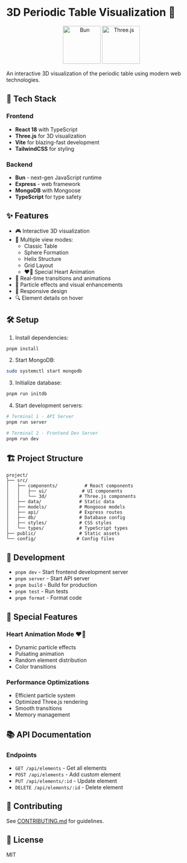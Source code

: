 # 3D Periodic Table Visualization 🌌

<div align="center">
  <img src="https://user-images.githubusercontent.com/709451/182802334-d9c42afe-f35d-4a7b-86ea-9985f73f20c3.png" width="100" alt="Bun" />
  <img src="data:image/png;base64,iVBORw0KGgoAAAANSUhEUgAAATYAAACiCAMAAAD84hF6AAAAjVBMVEUAAAD..." width="100" alt="Three.js" />
</div>

An interactive 3D visualization of the periodic table using modern web technologies.

## 🚀 Tech Stack

### Frontend
- **React 18** with TypeScript
- **Three.js** for 3D visualization
- **Vite** for blazing-fast development
- **TailwindCSS** for styling

### Backend
- **Bun** - next-gen JavaScript runtime
- **Express** - web framework
- **MongoDB** with Mongoose
- **TypeScript** for type safety

## ✨ Features

- 🎮 Interactive 3D visualization
- 🔄 Multiple view modes:
  - Classic Table
  - Sphere Formation
  - Helix Structure
  - Grid Layout
  - ❤️‍🔥 Special Heart Animation
- 🎯 Real-time transitions and animations
- 🌈 Particle effects and visual enhancements
- 📱 Responsive design
- 🔍 Element details on hover

## 🛠 Setup

1. Install dependencies:
```bash
pnpm install
```

2. Start MongoDB:
```bash
sudo systemctl start mongodb
```

3. Initialize database:
```bash
pnpm run initdb
```

4. Start development servers:
```bash
# Terminal 1 - API Server
pnpm run server

# Terminal 2 - Frontend Dev Server
pnpm run dev
```

## 🏗 Project Structure

```
project/
├── src/
│   ├── components/          # React components
│   │   ├── ui/             # UI components
│   │   └── 3d/            # Three.js components
│   ├── data/              # Static data
│   ├── models/            # Mongoose models
│   ├── api/               # Express routes
│   ├── db/                # Database config
│   ├── styles/            # CSS styles
│   └── types/             # TypeScript types
├── public/                # Static assets
└── config/               # Config files
```

## 🔧 Development

- `pnpm dev` - Start frontend development server
- `pnpm server` - Start API server
- `pnpm build` - Build for production
- `pnpm test` - Run tests
- `pnpm format` - Format code

## 🌟 Special Features

### Heart Animation Mode ❤️‍🔥
- Dynamic particle effects
- Pulsating animation
- Random element distribution
- Color transitions

### Performance Optimizations
- Efficient particle system
- Optimized Three.js rendering
- Smooth transitions
- Memory management

## 📚 API Documentation

### Endpoints
- `GET /api/elements` - Get all elements
- `POST /api/elements` - Add custom element
- `PUT /api/elements/:id` - Update element
- `DELETE /api/elements/:id` - Delete element

## 🤝 Contributing

See [CONTRIBUTING.md](./CONTRIBUTING.md) for guidelines.

## 📄 License

MIT